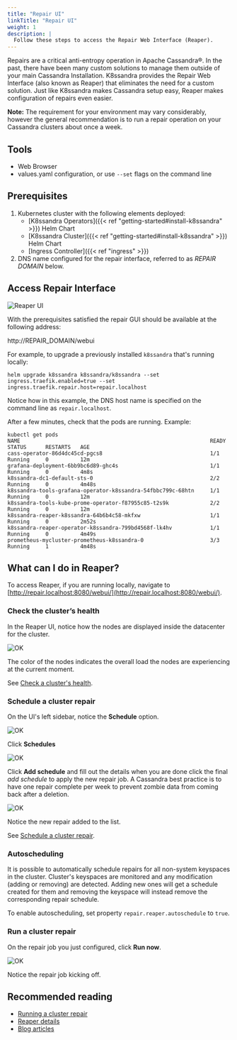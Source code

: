 ```yaml
---
title: "Repair UI"
linkTitle: "Repair UI"
weight: 1
description: |
  Follow these steps to access the Repair Web Interface (Reaper).
---
```


Repairs are a critical anti-entropy operation in Apache Cassandra&reg;. In the past, there have been many custom solutions to manage them outside of your main Cassandra Installation. K8ssandra provides the Repair Web Interface (also known as Reaper) that eliminates the need for a custom solution. Just like K8ssandra makes Cassandra setup easy, Reaper makes configuration of repairs even easier.

**Note:** The requirement for your environment may vary considerably, however the general recommendation is to run a repair operation on your Cassandra clusters about once a week. 

## Tools

* Web Browser
* values.yaml configuration, or use `--set` flags on the command line

## Prerequisites

1. Kubernetes cluster with the following elements deployed:
   * [K8ssandra Operators]({{< ref "getting-started#install-k8ssandra" >}}) Helm
     Chart
   * [K8ssandra Cluster]({{< ref "getting-started#install-k8ssandra" >}}) Helm
     Chart
   * [Ingress Controller]({{< ref "ingress" >}})
1. DNS name configured for the repair interface, referred to as _REPAIR DOMAIN_
   below.

## Access Repair Interface

![Reaper UI](reaper-ui.png)

With the prerequisites satisfied the repair GUI should be available at the
following address:

http://REPAIR_DOMAIN/webui

For example, to upgrade a previously installed `k8ssandra` that's running locally:

`helm upgrade k8ssandra k8ssandra/k8ssandra --set ingress.traefik.enabled=true --set ingress.traefik.repair.host=repair.localhost`

Notice how in this example, the DNS host name is specified on the command line as `repair.localhost`.

After a few minutes, check that the pods are running. Example:

```
kubectl get pods
NAME                                                            READY   STATUS      RESTARTS   AGE
cass-operator-86d4dc45cd-pgcs8                                  1/1     Running     0          12m
grafana-deployment-6bb9bc6d89-ghc4s                             1/1     Running     0          4m8s
k8ssandra-dc1-default-sts-0                                     2/2     Running     0          4m48s
k8ssandra-tools-grafana-operator-k8ssandra-54fbbc799c-68htn     1/1     Running     0          12m
k8ssandra-tools-kube-prome-operator-f87955c85-t2s9k             2/2     Running     0          12m
k8ssandra-reaper-k8ssandra-64b6b4c58-mkfxw                      1/1     Running     0          2m52s
k8ssandra-reaper-operator-k8ssandra-799bd4568f-lk4hv            1/1     Running     0          4m49s
prometheus-mycluster-prometheus-k8ssandra-0                     3/3     Running     1          4m48s
```

## What can I do in Reaper?

To access Reaper, if you are running locally, navigate to [http://repair.localhost:8080/webui/](http://repair.localhost:8080/webui/).

### Check the cluster’s health

In the Reaper UI, notice how the nodes are displayed inside the datacenter for the cluster.

![OK](https://github.com/DataStax-Academy/kubecon2020/blob/main/Images/reaper1.png?raw=true)

The color of the nodes indicates the overall load the nodes are experiencing at the current moment. 

See [Check a cluster's health](http://cassandra-reaper.io/docs/usage/health/).

### Schedule a cluster repair

On the UI's left sidebar, notice the **Schedule** option.

![OK](https://github.com/DataStax-Academy/kubecon2020/blob/main/Images/reaper2.png?raw=true)

Click **Schedules**

![OK](https://github.com/DataStax-Academy/kubecon2020/blob/main/Images/reaper3.png?raw=true)

Click **Add schedule** and fill out the details when you are done click the final _add schedule_ to apply the new repair job.  A Cassandra best practice is to have one repair complete per week to prevent zombie data from coming back after a deletion. 

![OK](https://github.com/DataStax-Academy/kubecon2020/blob/main/Images/reaper4.png?raw=true)

Notice the new repair added to the list.

See [Schedule a cluster repair](http://cassandra-reaper.io/docs/usage/schedule/).

### Autoscheduling

It is possible to automatically schedule repairs for all non-system keyspaces in the cluster. Cluster's keyspaces are monitored and any modification (adding or removing) are  detected. Adding new ones will get a schedule created for them and removing the keyspace will instead remove the corresponding repair schedule. 

To enable autoscheduling, set property `repair.reaper.autoschedule` to `true`. 

### Run a cluster repair

On the repair job you just configured, click **Run now**.  

![OK](https://github.com/DataStax-Academy/kubecon2020/blob/main/Images/reaper5.png?raw=true)

Notice the repair job kicking off.

## Recommended reading

* [Running a cluster repair](http://cassandra-reaper.io/docs/usage/single/)
* [Reaper details](http://cassandra-reaper.io/)
* [Blog articles](https://thelastpickle.com/blog/)


